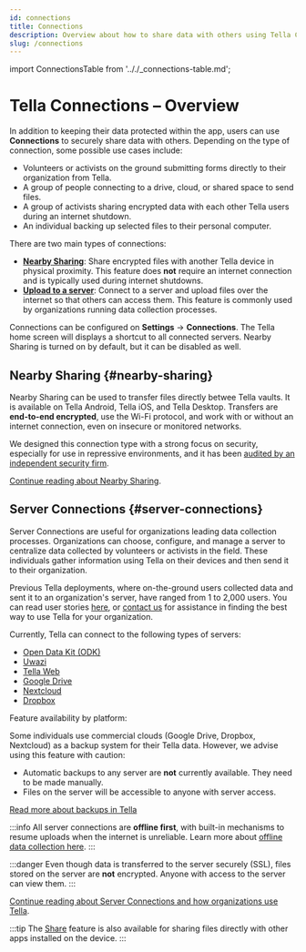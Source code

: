 ```yaml
---
id: connections
title: Connections
description: Overview about how to share data with others using Tella Connections - Server Connections (Google Drive, Dropbox, Uwazi, ODK, Tella Web and Nextcloud) and Nearby Sharing (offline sharing)
slug: /connections
---
```


import ConnectionsTable from '.././_connections-table.md';


# Tella Connections – Overview

In addition to keeping their data protected within the app, users can use **Connections** to securely share data with others. Depending on the type of connection, some possible use cases include:
- Volunteers or activists on the ground submitting forms directly to their organization from Tella.
- A group of people connecting to a drive, cloud, or shared space to send files.
- A group of activists sharing encrypted data with each other Tella users during an internet shutdown.
- An individual backing up selected files to their personal computer.


There are two main types of connections:
- [**Nearby Sharing**](#nearby-sharing): Share encrypted files with another Tella device in physical proximity. This feature does **not** require an internet connection and is typically used during internet shutdowns.
- [**Upload to a server**](#server-connections): Connect to a server and upload files over the internet so that others can access them. This feature is commonly used by organizations running data collection processes.

Connections can be configured on **Settings** → **Connections**. The Tella home screen will displays a shortcut to all connected servers. Nearby Sharing is turned on by default, but it can be disabled as well. 


## Nearby Sharing {#nearby-sharing}

Nearby Sharing can be used to transfer files directly betwee Tella vaults. It is available on Tella Android, Tella iOS, and Tella Desktop. Transfers are **end-to-end encrypted**, use the Wi-Fi protocol, and work with or without an internet connection, even on insecure or monitored networks.  

We designed this connection type with a strong focus on security, especially for use in repressive environments, and it has been [audited by an independent security firm](/security-and-privacy#security-audits).

[Continue reading about Nearby Sharing](/nearby-sharing).


## Server Connections {#server-connections}

Server Connections are useful for organizations leading data collection processes. Organizations can choose, configure, and manage a server to centralize data collected by volunteers or activists in the field. These individuals gather information using Tella on their devices and then send it to their organization.

Previous Tella deployments, where on-the-ground users collected data and sent it to an organization's server, have ranged from 1 to 2,000 users. You can read user stories [here](/user-stories), or [contact us](/contact) for assistance in finding the best way to use Tella for your organization.

Currently, Tella can connect to the following types of servers:

* [Open Data Kit (ODK)](/odk)
* [Uwazi](/uwazi)
* [Tella Web](/tella-web)
* [Google Drive](/g-drive)
* [Nextcloud](/nextcloud)
* [Dropbox](/dropbox)

Feature availability by platform:
<ConnectionsTable/>

Some individuals use commercial clouds (Google Drive, Dropbox, Nextcloud) as a backup system for their Tella data. However, we advise using this feature with caution:
- Automatic backups to any server are **not** currently available.  They need to be made manually.
- Files on the server will be accessible to anyone with server access.

[Read more about backups in Tella](/features#backup-files)

:::info
All server connections are **offline first**, with built-in mechanisms to resume uploads when the internet is unreliable. Learn more about [offline data collection here](/features#offline-data-collection).
:::

:::danger
Even though data is transferred to the server securely (SSL), files stored on the server are **not** encrypted. Anyone with access to the server can view them.
:::

[Continue reading about Server Connections and how organizations use Tella](/for_organizations).



:::tip
The [Share](/features#share-button) feature is also available for sharing files directly with other apps installed on the device.
:::

